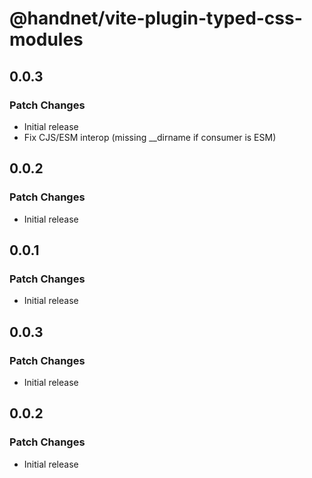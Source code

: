 # @handnet/vite-plugin-typed-css-modules

## 0.0.3

### Patch Changes

- Initial release
- Fix CJS/ESM interop (missing \_\_dirname if consumer is ESM)

## 0.0.2

### Patch Changes

- Initial release

## 0.0.1

### Patch Changes

- Initial release

## 0.0.3

### Patch Changes

- Initial release

## 0.0.2

### Patch Changes

- Initial release
